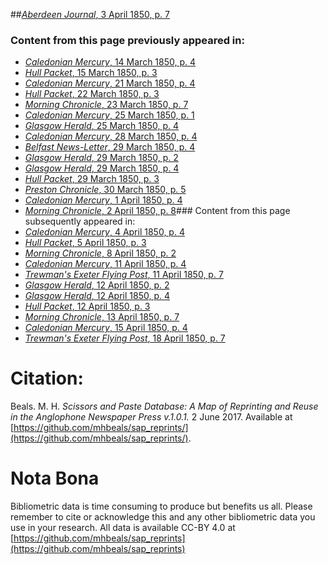 ##[*Aberdeen Journal*, 3 April 1850, p. 7](https://mhbeals.github.io/sap_html/Aberdeen-Journal/Aberdeen-Journal-3-April-1850-p-7)

### Content from this page previously appeared in:
+ [*Caledonian Mercury*, 14 March 1850, p. 4](https://mhbeals.github.io/sap_html/Caledonian-Mercury/Caledonian-Mercury-14-March-1850-p-4)
+ [*Hull Packet*, 15 March 1850, p. 3](https://mhbeals.github.io/sap_html/Hull-Packet/Hull-Packet-15-March-1850-p-3)
+ [*Caledonian Mercury*, 21 March 1850, p. 4](https://mhbeals.github.io/sap_html/Caledonian-Mercury/Caledonian-Mercury-21-March-1850-p-4)
+ [*Hull Packet*, 22 March 1850, p. 3](https://mhbeals.github.io/sap_html/Hull-Packet/Hull-Packet-22-March-1850-p-3)
+ [*Morning Chronicle*, 23 March 1850, p. 7](https://mhbeals.github.io/sap_html/Morning-Chronicle/Morning-Chronicle-23-March-1850-p-7)
+ [*Caledonian Mercury*, 25 March 1850, p. 1](https://mhbeals.github.io/sap_html/Caledonian-Mercury/Caledonian-Mercury-25-March-1850-p-1)
+ [*Glasgow Herald*, 25 March 1850, p. 4](https://mhbeals.github.io/sap_html/Glasgow-Herald/Glasgow-Herald-25-March-1850-p-4)
+ [*Caledonian Mercury*, 28 March 1850, p. 4](https://mhbeals.github.io/sap_html/Caledonian-Mercury/Caledonian-Mercury-28-March-1850-p-4)
+ [*Belfast News-Letter*, 29 March 1850, p. 4](https://mhbeals.github.io/sap_html/Belfast-News-Letter/Belfast-News-Letter-29-March-1850-p-4)
+ [*Glasgow Herald*, 29 March 1850, p. 2](https://mhbeals.github.io/sap_html/Glasgow-Herald/Glasgow-Herald-29-March-1850-p-2)
+ [*Glasgow Herald*, 29 March 1850, p. 4](https://mhbeals.github.io/sap_html/Glasgow-Herald/Glasgow-Herald-29-March-1850-p-4)
+ [*Hull Packet*, 29 March 1850, p. 3](https://mhbeals.github.io/sap_html/Hull-Packet/Hull-Packet-29-March-1850-p-3)
+ [*Preston Chronicle*, 30 March 1850, p. 5](https://mhbeals.github.io/sap_html/Preston-Chronicle/Preston-Chronicle-30-March-1850-p-5)
+ [*Caledonian Mercury*, 1 April 1850, p. 4](https://mhbeals.github.io/sap_html/Caledonian-Mercury/Caledonian-Mercury-1-April-1850-p-4)
+ [*Morning Chronicle*, 2 April 1850, p. 8](https://mhbeals.github.io/sap_html/Morning-Chronicle/Morning-Chronicle-2-April-1850-p-8)### Content from this page subsequently appeared in:
+ [*Caledonian Mercury*, 4 April 1850, p. 4](https://mhbeals.github.io/sap_html/Caledonian-Mercury/Caledonian-Mercury-4-April-1850-p-4)
+ [*Hull Packet*, 5 April 1850, p. 3](https://mhbeals.github.io/sap_html/Hull-Packet/Hull-Packet-5-April-1850-p-3)
+ [*Morning Chronicle*, 8 April 1850, p. 2](https://mhbeals.github.io/sap_html/Morning-Chronicle/Morning-Chronicle-8-April-1850-p-2)
+ [*Caledonian Mercury*, 11 April 1850, p. 4](https://mhbeals.github.io/sap_html/Caledonian-Mercury/Caledonian-Mercury-11-April-1850-p-4)
+ [*Trewman's Exeter Flying Post*, 11 April 1850, p. 7](https://mhbeals.github.io/sap_html/Trewman's-Exeter-Flying-Post/Trewman's-Exeter-Flying-Post-11-April-1850-p-7)
+ [*Glasgow Herald*, 12 April 1850, p. 2](https://mhbeals.github.io/sap_html/Glasgow-Herald/Glasgow-Herald-12-April-1850-p-2)
+ [*Glasgow Herald*, 12 April 1850, p. 4](https://mhbeals.github.io/sap_html/Glasgow-Herald/Glasgow-Herald-12-April-1850-p-4)
+ [*Hull Packet*, 12 April 1850, p. 3](https://mhbeals.github.io/sap_html/Hull-Packet/Hull-Packet-12-April-1850-p-3)
+ [*Morning Chronicle*, 13 April 1850, p. 7](https://mhbeals.github.io/sap_html/Morning-Chronicle/Morning-Chronicle-13-April-1850-p-7)
+ [*Caledonian Mercury*, 15 April 1850, p. 4](https://mhbeals.github.io/sap_html/Caledonian-Mercury/Caledonian-Mercury-15-April-1850-p-4)
+ [*Trewman's Exeter Flying Post*, 18 April 1850, p. 7](https://mhbeals.github.io/sap_html/Trewman's-Exeter-Flying-Post/Trewman's-Exeter-Flying-Post-18-April-1850-p-7)
                    
# Citation: 

Beals. M. H. *Scissors and Paste Database: A Map of Reprinting and Reuse in the Anglophone Newspaper Press v.1.0.1.* 2 June 2017. Available at [https://github.com/mhbeals/sap_reprints/](https://github.com/mhbeals/sap_reprints/). 
                    
# Nota Bona

Bibliometric data is time consuming to produce but benefits us all. Please remember to cite or acknowledge this and any other bibliometric data you use in your research. All data is available CC-BY 4.0 at [https://github.com/mhbeals/sap_reprints](https://github.com/mhbeals/sap_reprints)